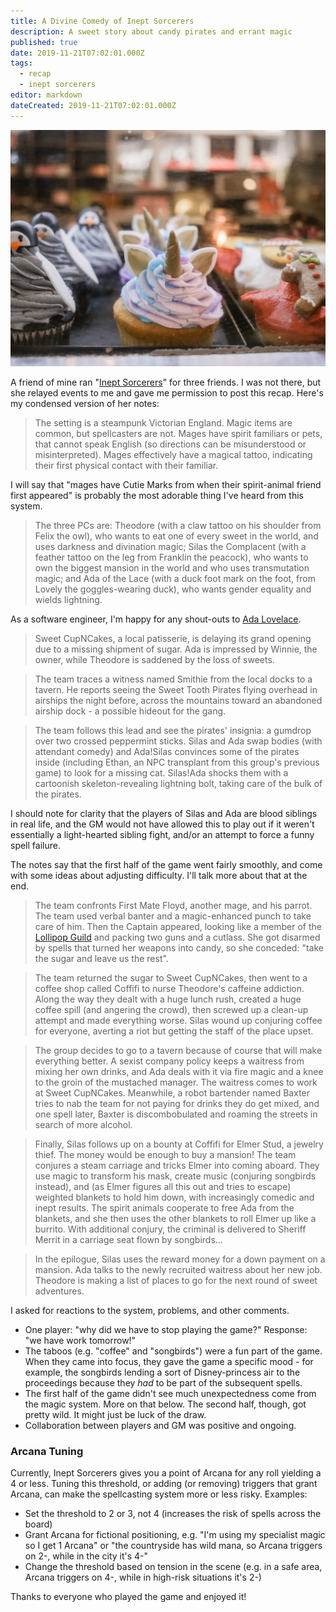 ```yaml
---
title: A Divine Comedy of Inept Sorcerers
description: A sweet story about candy pirates and errant magic
published: true
date: 2019-11-21T07:02:01.000Z
tags:
  - recap
  - inept sorcerers
editor: markdown
dateCreated: 2019-11-21T07:02:01.000Z
---
```


![Featured Image](a-divine-comedy-of-inept-sorcerers.jpg)

A friend of mine ran "[Inept Sorcerers](https://astralfrontier.itch.io/inept-sorcerers)" for three friends. I was not there, but she relayed events to me and gave me permission to post this recap. Here's my condensed version of her notes:

> The setting is a steampunk Victorian England. Magic items are common, but spellcasters are not. Mages have spirit familiars or pets, that cannot speak English (so directions can be misunderstood or misinterpreted). Mages effectively have a magical tattoo, indicating their first physical contact with their familiar.

I will say that "mages have Cutie Marks from when their spirit-animal friend first appeared" is probably the most adorable thing I've heard from this system.

> The three PCs are: Theodore (with a claw tattoo on his shoulder from Felix the owl), who wants to eat one of every sweet in the world, and uses darkness and divination magic; Silas the Complacent (with a feather tattoo on the leg from Franklin the peacock), who wants to own the biggest mansion in the world and who uses transmutation magic; and Ada of the Lace (with a duck foot mark on the foot, from Lovely the goggles-wearing duck), who wants gender equality and wields lightning.

As a software engineer, I'm happy for any shout-outs to [Ada Lovelace](https://en.wikipedia.org/wiki/Ada_Lovelace).

> Sweet CupNCakes, a local patisserie, is delaying its grand opening due to a missing shipment of sugar. Ada is impressed by Winnie, the owner, while Theodore is saddened by the loss of sweets.

> The team traces a witness named Smithie from the local docks to a tavern. He reports seeing the Sweet Tooth Pirates flying overhead in airships the night before, across the mountains toward an abandoned airship dock - a possible hideout for the gang.

> The team follows this lead and see the pirates' insignia: a gumdrop over two crossed peppermint sticks. Silas and Ada swap bodies (with attendant comedy) and Ada!Silas convinces some of the pirates inside (including Ethan, an NPC transplant from this group's previous game) to look for a missing cat. Silas!Ada shocks them with a cartoonish skeleton-revealing lightning bolt, taking care of the bulk of the pirates.

I should note for clarity that the players of Silas and Ada are blood siblings in real life, and the GM would not have allowed this to play out if it weren't essentially a light-hearted sibling fight, and/or an attempt to force a funny spell failure.

The notes say that the first half of the game went fairly smoothly, and come with some ideas about adjusting difficulty. I'll talk more about that at the end.

> The team confronts First Mate Floyd, another mage, and his parrot. The team used verbal banter and a magic-enhanced punch to take care of him. Then the Captain appeared, looking like a member of the [Lollipop Guild](https://oz.fandom.com/wiki/Lollipop_Guild) and packing two guns and a cutlass. She got disarmed by spells that turned her weapons into candy, so she conceded: "take the sugar and leave us the rest".

> The team returned the sugar to Sweet CupNCakes, then went to a coffee shop called Coffifi to nurse Theodore's caffeine addiction. Along the way they dealt with a huge lunch rush, created a huge coffee spill (and angering the crowd), then screwed up a clean-up attempt and made everything worse. Silas wound up conjuring coffee for everyone, averting a riot but getting the staff of the place upset.

> The group decides to go to a tavern because of course that will make everything better. A sexist company policy keeps a waitress from mixing her own drinks, and Ada deals with it via fire magic and a knee to the groin of the mustached manager. The waitress comes to work at Sweet CupNCakes. Meanwhile, a robot bartender named Baxter tries to nab the team for not paying for drinks they do get mixed, and one spell later, Baxter is discombobulated and roaming the streets in search of more alcohol.

> Finally, Silas follows up on a bounty at Coffifi for Elmer Stud, a jewelry thief. The money would be enough to buy a mansion! The team conjures a steam carriage and tricks Elmer into coming aboard. They use magic to transform his mask, create music (conjuring songbirds instead), and (as Elmer figures all this out and tries to escape) weighted blankets to hold him down, with increasingly comedic and inept results. The spirit animals cooperate to free Ada from the blankets, and she then uses the other blankets to roll Elmer up like a burrito. With additional conjury, the criminal is delivered to Sheriff Merrit in a carriage seat flown by songbirds...

> In the epilogue, Silas uses the reward money for a down payment on a mansion. Ada talks to the newly recruited waitress about her new job. Theodore is making a list of places to go for the next round of sweet adventures.

I asked for reactions to the system, problems, and other comments.

* One player: "why did we have to stop playing the game?" Response: "we have work tomorrow!"
* The taboos (e.g. "coffee" and "songbirds") were a fun part of the game. When they came into focus, they gave the game a specific mood - for example, the songbirds lending a sort of Disney-princess air to the proceedings because they _had_ to be part of the subsequent spells.
* The first half of the game didn't see much unexpectedness come from the magic system. More on that below. The second half, though, got pretty wild. It might just be luck of the draw.
* Collaboration between players and GM was positive and ongoing.

### Arcana Tuning

Currently, Inept Sorcerers gives you a point of Arcana for any roll yielding a 4 or less. Tuning this threshold, or adding (or removing) triggers that grant Arcana, can make the spellcasting system more or less risky. Examples:

* Set the threshold to 2 or 3, not 4 (increases the risk of spells across the board)
* Grant Arcana for fictional positioning, e.g. "I'm using my specialist magic so I get 1 Arcana" or "the countryside has wild mana, so Arcana triggers on 2-, while in the city it's 4-"
* Change the threshold based on tension in the scene (e.g. in a safe area, Arcana triggers on 4-, while in high-risk situations it's 2-)

Thanks to everyone who played the game and enjoyed it!


    